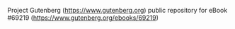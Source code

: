 Project Gutenberg (https://www.gutenberg.org) public repository for
eBook #69219 (https://www.gutenberg.org/ebooks/69219)
